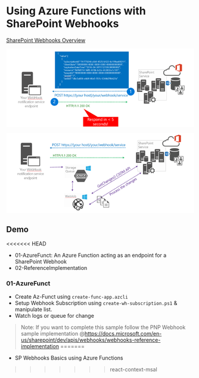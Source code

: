 # Using Azure Functions with SharePoint Webhooks

[SharePoint Webhooks Overview](https://docs.microsoft.com/en-us/sharepoint/dev/apis/webhooks/overview-sharepoint-webhooks#:~:text=SharePoint%20webhooks%20enable%20developers%20to,POST%20payload%20to%20the%20subscriber.&text=Currently%20webhooks%20are%20only%20enabled%20for%20SharePoint%20list%20items.)

![subscribe](_images/webhook-sample-call-webhook.png)

![process](_images/webhook-sample-async-getchanges.png)

## Demo

<<<<<<< HEAD
- 01-AzureFunct: An Azure Function acting as an endpoint for a SharePoint Webhook
- 02-ReferenceImplementation

### 01-AzureFunct

- Create Az-Funct using `create-func-app.azcli`
- Setup Webhook Subscription using `create-wh-subscription.ps1` & manipulate list.
- Watch logs or queue for change

> Note: If you want to complete this sample follow the PNP Webhook sample implementation @https://docs.microsoft.com/en-us/sharepoint/dev/apis/webhooks/webhooks-reference-implementation
=======
- SP Webhooks Basics using Azure Functions
>>>>>>> react-context-msal
